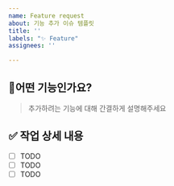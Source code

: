 ```yaml
---
name: Feature request
about: 기능 추가 이슈 템플릿
title: ''
labels: "✨ Feature"
assignees: ''

---
```


## 📝어떤 기능인가요?

> 추가하려는 기능에 대해 간결하게 설명해주세요

## ✅ 작업 상세 내용

- [ ] TODO
- [ ] TODO
- [ ] TODO
